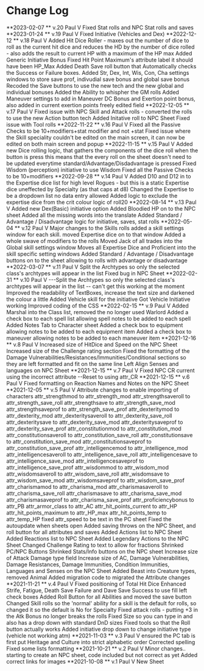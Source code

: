 Change Log
==============================================
**2023-02-07 ** v.20 Paul V
	Fixed Stat rolls and NPC Stat rolls and saves
**2023-01-24 ** v.19 Paul V
	Fixed Initiative (Vehicles and Dex)
**2022-12-12 ** v.18 Paul V
	Added Hit Dice Roller - maxes out the number of dice to roll as the current hit dice and reduces the HD by the number of dice rolled - also adds the result to current HP with a maximum of the HP max
	Added Generic Initiative Bonus
	Fixed Hit Point Maximum's attribute label it should have been HP_Max
	Added Death Save roll button that Automatically checks the Success or Failure boxes.
	Added Str, Dex, Int, Wis, Con, Cha settings windows to store save prof, indivudial save bonus and global save bonus
	Recoded the Save buttons to use the new tech and the new global and individual bonuses
	Added the Ability to whispher the GM rolls
	Added Maneuver settings to add in Maneuver DC Bonus and Exertion point bonus, also added in current exertion points freely edited field
**2022-12-05 ** v.17 Paul V
	Fixed issue with NPC Skill and Attack rolls - converted the rolls to use the new Action button tech
	Added Initative roll to NPC Sheet
	Fixed issue with Tool rolls
**2022-11-22 ** v.16 Paul V
	Fixed all the Passive Checks to be 10+modifiers+stat modifier and not +stat
	Fixed issue where the Skill speciality couldn't be edited on the main screen, it can now be edited on both main screen and popup
**2022-11-15 ** v.15 Paul V
	Added new Dice rolling logic, that gathers the components of the dice roll when the button is press this means that the every roll on the sheet doesn't need to be updated everytime standard/Advantage/Disdadvantage is pressed
	Fixed Wisdom (perception) initiative to use Wisdom
	Fixed all the Passive Checks to be 10+modifiers	
**2022-09-28 ** v.14 Paul V
	Added D10 and D12 in to the Expertise dice list for high level Rogues - but this is a static Expertise dice uneffected by Specialty (as that caps at d8)
	Changed the Expertise to be a dropdown list no data entry allowed
	Added logic to exclude the expertise dice from the crit colour logic of roll20
**2022-08-14 ** v.13 Paul V
	Added new Dex(Basic) initiative option
	Added Bloodied HP on to the NPC sheet 
	Added all the missing words into the translate
	Added Standard / Advantage / Disadvantage logic for initiative, saves, stat rolls
**2022-05-04 ** v.12 Paul V
	Major changes to the Skills rolls added a skill settings window for each skill. moved Expertise dice on to that window
	Added a whole swave of modifiers to the rolls 
	Moved Jack of all trades into the Global skill settings window
	Moves all Expertise Dice and Proficient into the skill specific setting windows
	Added Standard / Advantage / Disadvantage buttons on to the sheet allowing to rolls with advantage or disadvantage
**2022-03-07 ** v.11 Paul V
	Split the Archtypes so only the selected class's archtypes will appear in the list 
	Fixed bug in NPC Sheet
**2022-02-31 ** v.10 Paul V
	---Split the Archtypes so only the selected class's archtypes will appear in the list -- can't get this working at the moment
	Improved the readability of TextBoxes, increase the text size and darkened the colour a little
	Added Vehicle skill for the initiative
	Got Vehicle Initiative working
	Improved coding of the CSS 
**2022-02-15 ** v.9 Paul V
	Added Marshal into the Class list, removed the no longer used Warlord
	Added a check box to each spell list allowing spell notes to be added to each spell
	Added Notes Tab to Character sheet
	Added a check box to equipment allowing notes to be added to each equipment item
	Added a check box to maneuver allowing notes to be added to each maneuver item
**2021-12-16 ** v.8 Paul V
	Increased size of HitDice and Speed on the NPC Sheet
	Increased size of the Challenge rating section
	Fixed the formatting of the Damage Vulnerabilities/Resistances/Immunities/Conditional sections so they are left formatted and fit on the same line
	Left Align Senses and languages on NPC Sheet
**2021-12-15 ** v.7 Paul V
	Fixed NPC CR current using the incorrect attribute --Reset to using attr_CR
**2021-12-15 ** v.6 Paul V
	Fixed formatting on Reaction Names and Notes on the NPC Sheet
**2021-12-05 ** v.5 Paul V
	Attribute changes to enable importing of characters
	attr_strengthmod to attr_strength_mod
	attr_strengthsaveroll to attr_strength_save_roll
	attr_strengthsave to attr_strength_save_mod
	attr_strengthsaveprof to attr_strength_save_prof
	attr_dexteritymod to attr_dexterity_mod
	attr_dexteritysaveroll to attr_dexterity_save_roll
	attr_dexteritysave to attr_dexterity_save_mod
	attr_dexteritysaveprof to attr_dexterity_save_prof
	attr_constitutionmod to attr_constitution_mod
	attr_constitutionsaveroll to attr_constitution_save_roll
	attr_constitutionsave to attr_constitution_save_mod
	attr_constitutionsaveprof to attr_constitution_save_prof
	attr_intelligencemod to attr_intelligence_mod
	attr_intelligencesaveroll to attr_intelligence_save_roll
	attr_intelligencesave to attr_intelligence_save_mod
	attr_intelligencesaveprof to attr_intelligence_save_prof
	attr_wisdommod to attr_wisdom_mod
	attr_wisdomsaveroll to attr_wisdom_save_roll
	attr_wisdomsave to attr_wisdom_save_mod
	attr_wisdomsaveprof to attr_wisdom_save_prof
	attr_charismamod to attr_charisma_mod
	attr_charismasaveroll to attr_charisma_save_roll
	attr_charismasave to attr_charisma_save_mod
	attr_charismasaveprof to attr_charisma_save_prof
	attr_proficiencybonus to attr_PB
	attr_armor_class to attr_AC
	attr_hit_points_current to attr_HP
	attr_hit_points_maximum to attr_HP_max
	attr_hit_points_temp to attr_temp_HP
	fixed attr_speed to be text in the PC sheet
	Fixed the autoupdate when sheets open
	Added saving throws on the NPC Sheet, and roll button for all attributes and saves
	Added Actions list to NPC Sheet
	Added Reactions list to NPC Sheet
	Added Legendary Actions to the NPC Sheet
	Changed Challenge Rating to text to allow for fractions
	Shrinked PC/NPC Buttons
	Shrinked Stats/Info buttons on the NPC sheet
	Increase size of Attack Damage type field
	Increase size of AC, Damage Vulnerabilities, Damage Resistances, Damage Immunities, Condition Immunities, Languages and Senses on the NPC Sheet
	Added Beast into Creature types, removed Animal
	Added migration code to migrated the Attribute changes
**2021-11-21 ** v.4 Paul V
	Fixed positioning of Total Hit Dice
	Enhanced Strife, Fatigue, Death Save Failure and Dave Save Success to use fill left check boxes
	Added Roll Button for all Abilities and moved the save button
	Changed Skill rolls so the 'normal' ability for a skill is the default for rolls, so changed it so the default is No for Specialty
	Fixed attack rolls - putting +3 in the Atk Bonus no longer breaks the rolls
	Fixed Size so you can type in and also has a drop down with standard DnD sizes
	Fixed tools so that the Roll button actually works
	Added initiative drop down to change initiative type (vehicle not working atm)
**2021-11-03 ** v.3 Paul V
	ensured the PC tab is first
	put Heritage and Culture into strict alphabetic order
	Corrected spelling
	Fixed some lists formatting
**2021-10-21 ** v.2 Paul V
	Minor changes.. starting to create an NPC sheet, code included but not correct as yet
	Added correct links for images
**2021-10-08 ** v.1 Paul V
	New Sheet
